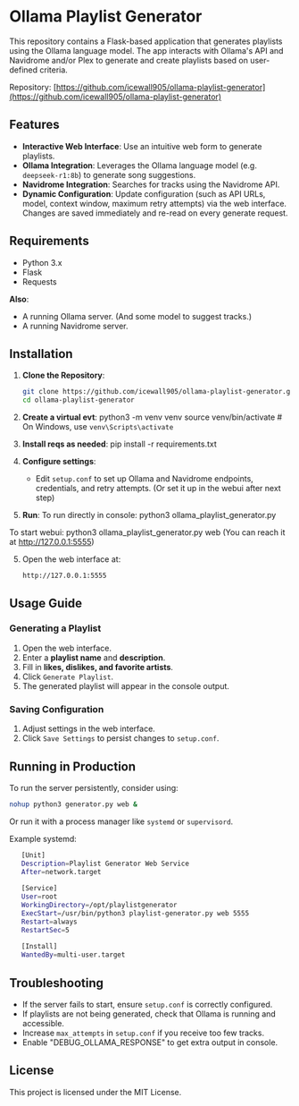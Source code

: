 # Ollama Playlist Generator

This repository contains a Flask-based application that generates playlists using the Ollama language model. The app interacts with Ollama's API and Navidrome and/or Plex to generate and create playlists based on user-defined criteria.

Repository: [https://github.com/icewall905/ollama-playlist-generator](https://github.com/icewall905/ollama-playlist-generator)

## Features

- **Interactive Web Interface**: Use an intuitive web form to generate playlists.
- **Ollama Integration**: Leverages the Ollama language model (e.g. `deepseek-r1:8b`) to generate song suggestions.
- **Navidrome Integration**: Searches for tracks using the Navidrome API.
- **Dynamic Configuration**: Update configuration (such as API URLs, model, context window, maximum retry attempts) via the web interface. Changes are saved immediately and re-read on every generate request.

## Requirements

- Python 3.x
- Flask
- Requests

**Also**:

- A running Ollama server. (And some model to suggest tracks.)
- A running Navidrome server.

## Installation

1. **Clone the Repository**:

   ```bash
   git clone https://github.com/icewall905/ollama-playlist-generator.git
   cd ollama-playlist-generator

2. **Create a virtual evt**:
python3 -m venv venv
source venv/bin/activate  # On Windows, use `venv\Scripts\activate`

3. **Install reqs as needed**:
pip install -r requirements.txt

4. **Configure settings**:
   - Edit `setup.conf` to set up Ollama and Navidrome endpoints, credentials, and retry attempts. (Or set it up in the webui after next step)

5. **Run**:
To run directly in console:
python3 ollama_playlist_generator.py

To start webui:
python3 ollama_playlist_generator.py web (You can reach it at http://127.0.0.1:5555)



5. Open the web interface at:
    ```
    http://127.0.0.1:5555
    ```

## Usage Guide

### Generating a Playlist
1. Open the web interface.
2. Enter a **playlist name** and **description**.
3. Fill in **likes, dislikes, and favorite artists**.
4. Click `Generate Playlist`.
5. The generated playlist will appear in the console output.

### Saving Configuration
1. Adjust settings in the web interface.
2. Click `Save Settings` to persist changes to `setup.conf`.

## Running in Production
To run the server persistently, consider using:
```sh
nohup python3 generator.py web &
```
Or run it with a process manager like `systemd` or `supervisord`.

Example systemd:

```sh
   [Unit]
   Description=Playlist Generator Web Service
   After=network.target
   
   [Service]
   User=root
   WorkingDirectory=/opt/playlistgenerator
   ExecStart=/usr/bin/python3 playlist-generator.py web 5555
   Restart=always
   RestartSec=5
   
   [Install]
   WantedBy=multi-user.target
```

## Troubleshooting
- If the server fails to start, ensure `setup.conf` is correctly configured.
- If playlists are not being generated, check that Ollama is running and accessible.
- Increase `max_attempts` in `setup.conf` if you receive too few tracks.
- Enable "DEBUG_OLLAMA_RESPONSE" to get extra output in console.

## License
This project is licensed under the MIT License.
